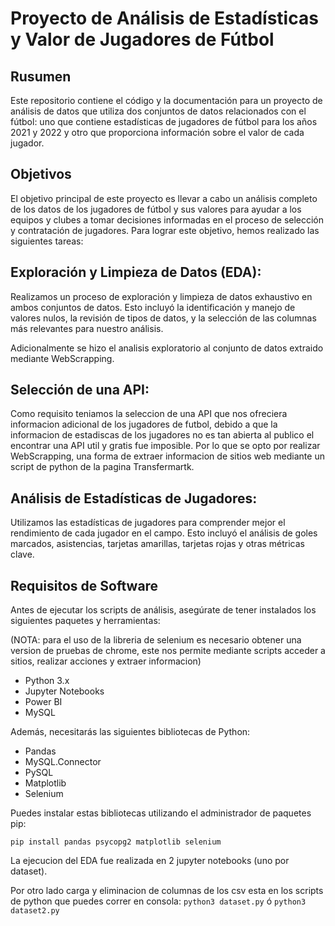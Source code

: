 # Proyecto de Análisis de Estadísticas y Valor de Jugadores de Fútbol

## Rusumen

Este repositorio contiene el código y la documentación para un proyecto de análisis de datos que utiliza dos conjuntos de datos relacionados con el fútbol: uno que contiene estadísticas de jugadores de fútbol para los años 2021 y 2022 y otro que proporciona información sobre el valor de cada jugador.

## Objetivos
El objetivo principal de este proyecto es llevar a cabo un análisis completo de los datos de los jugadores de fútbol y sus valores para ayudar a los equipos y clubes a tomar decisiones informadas en el proceso de selección y contratación de jugadores. Para lograr este objetivo, hemos realizado las siguientes tareas:

## Exploración y Limpieza de Datos (EDA):
Realizamos un proceso de exploración y limpieza de datos exhaustivo en ambos conjuntos de datos. Esto incluyó la identificación y manejo de valores nulos, la revisión de tipos de datos, y la selección de las columnas más relevantes para nuestro análisis.

Adicionalmente se hizo el analisis exploratorio al conjunto de datos extraido mediante WebScrapping.

## Selección de una API:
Como requisito teniamos la seleccion de una API que nos ofreciera informacion adicional de los jugadores de futbol, debido a que la informacion de estadiscas de los jugadores no es tan abierta al publico el encontrar una API util y gratis fue imposible. Por lo que se opto por realizar WebScrapping, una forma de extraer informacion de sitios web mediante un script de python de la pagina Transfermartk.

## Análisis de Estadísticas de Jugadores:
Utilizamos las estadísticas de jugadores para comprender mejor el rendimiento de cada jugador en el campo. Esto incluyó el análisis de goles marcados, asistencias, tarjetas amarillas, tarjetas rojas y otras métricas clave.

## Requisitos de Software

Antes de ejecutar los scripts de análisis, asegúrate de tener instalados los siguientes paquetes y herramientas:

(NOTA: para el uso de la libreria de selenium es necesario obtener una version de pruebas de chrome, este nos permite mediante scripts acceder a sitios, realizar acciones y extraer informacion)

- Python 3.x
- Jupyter Notebooks
- Power BI
- MySQL

Además, necesitarás las siguientes bibliotecas de Python:

- Pandas
- MySQL.Connector
- PySQL
- Matplotlib
- Selenium

Puedes instalar estas bibliotecas utilizando el administrador de paquetes pip:

```
pip install pandas psycopg2 matplotlib selenium
```

La ejecucion del EDA fue realizada en 2 jupyter notebooks (uno por dataset).

Por otro lado carga y eliminacion de columnas de los csv esta en los scripts de python que puedes correr en consola:
```python3 dataset.py``` ó ```python3 dataset2.py```
